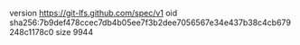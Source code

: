 version https://git-lfs.github.com/spec/v1
oid sha256:7b9def478ccec7db4b05ee7f3b2dee7056567e34e437b38c4cb679248c1178c0
size 9944
